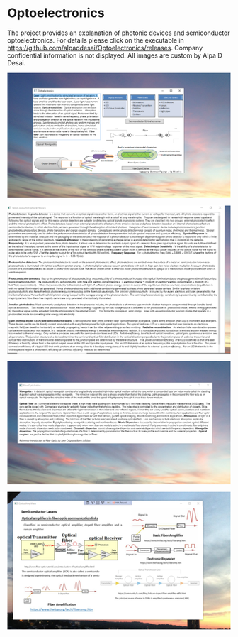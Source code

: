 # Optoelectronics

The project provides an explanation of photonic devices and semiconductor optoelectronics. For details please click on the executable in 
https://github.com/alpaddesai/Optoelectronics/releases.  Company confidential information is not displayed. All images are custom 
by Alpa D Desai. 

![image](Optoelectronics.png)

![image](Semiconductor_Optoelectronics.png)

![image](FiberOpticCables.png)

![image](SemiconductorLaser1.png)

